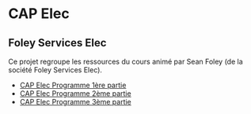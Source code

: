 # CAP Elec
## Foley Services Elec

Ce projet regroupe les ressources du cours animé par Sean Foley (de la société Foley Services Elec).

- [CAP Elec Programme 1ère partie](./1ere_partie.md)
- [CAP Elec Programme 2ème partie](./2eme_partie.md)
- [CAP Elec Programme 3ème partie](./3eme_partie.md)
